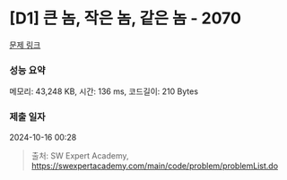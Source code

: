 # [D1] 큰 놈, 작은 놈, 같은 놈 - 2070 

[문제 링크](https://swexpertacademy.com/main/code/problem/problemDetail.do?contestProbId=AV5QQ6qqA40DFAUq) 

### 성능 요약

메모리: 43,248 KB, 시간: 136 ms, 코드길이: 210 Bytes

### 제출 일자

2024-10-16 00:28



> 출처: SW Expert Academy, https://swexpertacademy.com/main/code/problem/problemList.do